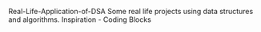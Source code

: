 Real-Life-Application-of-DSA
Some real life projects using data structures and algorithms. Inspiration - Coding Blocks
